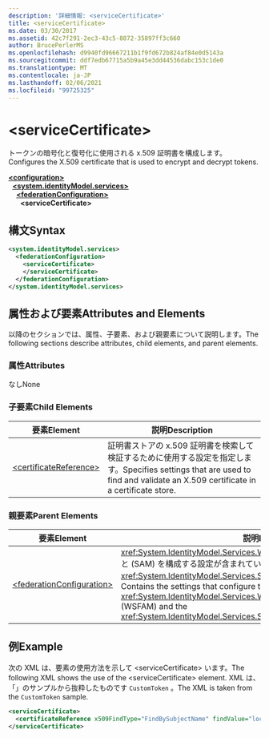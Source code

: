 ```yaml
---
description: '詳細情報: <serviceCertificate>'
title: <serviceCertificate>
ms.date: 03/30/2017
ms.assetid: 42c7f291-2ec3-43c5-8872-35897ff3c660
author: BrucePerlerMS
ms.openlocfilehash: d9940fd96667211b1f9fd672b824af84e0d5143a
ms.sourcegitcommit: ddf7edb67715a5b9a45e3dd44536dabc153c1de0
ms.translationtype: MT
ms.contentlocale: ja-JP
ms.lasthandoff: 02/06/2021
ms.locfileid: "99725325"
---
```

# \<serviceCertificate>

<span data-ttu-id="fb430-102">トークンの暗号化と復号化に使用される x.509 証明書を構成します。</span><span class="sxs-lookup"><span data-stu-id="fb430-102">Configures the X.509 certificate that is used to encrypt and decrypt tokens.</span></span>  
  
[**\<configuration>**](../configuration-element.md)\
&nbsp;&nbsp;[**\<system.identityModel.services>**](system-identitymodel-services.md)\
&nbsp;&nbsp;&nbsp;&nbsp;[**\<federationConfiguration>**](federationconfiguration.md)\
&nbsp;&nbsp;&nbsp;&nbsp;&nbsp;&nbsp;**\<serviceCertificate>**  
  
## <a name="syntax"></a><span data-ttu-id="fb430-103">構文</span><span class="sxs-lookup"><span data-stu-id="fb430-103">Syntax</span></span>  
  
```xml  
<system.identityModel.services>  
  <federationConfiguration>  
    <serviceCertificate>  
    </serviceCertificate>  
  </federationConfiguration>  
</system.identityModel.services>  
```  
  
## <a name="attributes-and-elements"></a><span data-ttu-id="fb430-104">属性および要素</span><span class="sxs-lookup"><span data-stu-id="fb430-104">Attributes and Elements</span></span>  

 <span data-ttu-id="fb430-105">以降のセクションでは、属性、子要素、および親要素について説明します。</span><span class="sxs-lookup"><span data-stu-id="fb430-105">The following sections describe attributes, child elements, and parent elements.</span></span>  
  
### <a name="attributes"></a><span data-ttu-id="fb430-106">属性</span><span class="sxs-lookup"><span data-stu-id="fb430-106">Attributes</span></span>  

 <span data-ttu-id="fb430-107">なし</span><span class="sxs-lookup"><span data-stu-id="fb430-107">None</span></span>  
  
### <a name="child-elements"></a><span data-ttu-id="fb430-108">子要素</span><span class="sxs-lookup"><span data-stu-id="fb430-108">Child Elements</span></span>  
  
|<span data-ttu-id="fb430-109">要素</span><span class="sxs-lookup"><span data-stu-id="fb430-109">Element</span></span>|<span data-ttu-id="fb430-110">説明</span><span class="sxs-lookup"><span data-stu-id="fb430-110">Description</span></span>|  
|-------------|-----------------|  
|[\<certificateReference>](certificatereference.md)|<span data-ttu-id="fb430-111">証明書ストアの x.509 証明書を検索して検証するために使用する設定を指定します。</span><span class="sxs-lookup"><span data-stu-id="fb430-111">Specifies settings that are used to find and validate an X.509 certificate in a certificate store.</span></span>|  
  
### <a name="parent-elements"></a><span data-ttu-id="fb430-112">親要素</span><span class="sxs-lookup"><span data-stu-id="fb430-112">Parent Elements</span></span>  
  
|<span data-ttu-id="fb430-113">要素</span><span class="sxs-lookup"><span data-stu-id="fb430-113">Element</span></span>|<span data-ttu-id="fb430-114">説明</span><span class="sxs-lookup"><span data-stu-id="fb430-114">Description</span></span>|  
|-------------|-----------------|  
|[\<federationConfiguration>](federationconfiguration.md)|<span data-ttu-id="fb430-115"><xref:System.IdentityModel.Services.WSFederationAuthenticationModule>(Wsfam) と (SAM) を構成する設定が含まれてい <xref:System.IdentityModel.Services.SessionAuthenticationModule> ます。</span><span class="sxs-lookup"><span data-stu-id="fb430-115">Contains the settings that configure the <xref:System.IdentityModel.Services.WSFederationAuthenticationModule> (WSFAM) and the <xref:System.IdentityModel.Services.SessionAuthenticationModule> (SAM).</span></span>|  
  
## <a name="example"></a><span data-ttu-id="fb430-116">例</span><span class="sxs-lookup"><span data-stu-id="fb430-116">Example</span></span>  

 <span data-ttu-id="fb430-117">次の XML は、要素の使用方法を示して \<serviceCertificate> います。</span><span class="sxs-lookup"><span data-stu-id="fb430-117">The following XML shows the use of the \<serviceCertificate> element.</span></span> <span data-ttu-id="fb430-118">XML は、「」のサンプルから抜粋したものです `CustomToken` 。</span><span class="sxs-lookup"><span data-stu-id="fb430-118">The XML is taken from the `CustomToken` sample.</span></span>  
  
```xml  
<serviceCertificate>  
  <certificateReference x509FindType="FindBySubjectName" findValue="localhost" storeLocation="LocalMachine" storeName="My"/>  
</serviceCertificate>  
```
